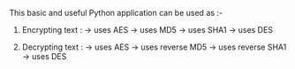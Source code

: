 This basic and useful Python application can be used as :-

1. Encrypting text :
→ uses AES
→ uses MD5
→ uses SHA1
→ uses DES

3. Decrypting text :
→ uses AES
→ uses reverse MD5
→ uses reverse SHA1
→ uses DES
